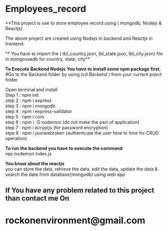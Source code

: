# Employees_record

**This project is use to store employee record using ( mongodb, Nodejs & Reactjs)

The above project are created using Nodejs in backend and Reactjs in frontend.<br />

** You have to import the ( tbl_country.json, tbl_state.json, tbl_city.json) file in mongoosedb for country, state, city** <br/>

**To Execute Backend Nodejs You have to install some npm package first.**<br />
#Go to the Backand folder by using (cd Backend ) from your current prject folder<br />

Open terminal and install <br />
Step 1 : npm init<br />
step 2 : npm i express<br /> 
step 3 : npm i mongodb<br />
step 4 : npm i express-validator<br />
step 5 : npm i cors<br />
step 6 : npm i -D nodemon (do not make the part of application)<br />
step 7 : npm i bcryptjs (for password encryption)<br />
stpe 8 : npm i jsonwebtoken (authenticate the user time to time for CRUD operation)<br />

**To run the backend you have to execute the command**<br />
npx nodemon index.js<br />

**You know about the reactjs** <br/>
you can store the data, retrieve the data, edit the data, update the data & search the data from database(mongodb) using web app <br/>

<h2> If You have any problem related to this project than contact me On</h2>
<h1>rockonenvironment@gmail.com</h1>
